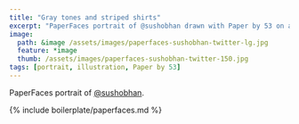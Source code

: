 ```yaml
---
title: "Gray tones and striped shirts"
excerpt: "PaperFaces portrait of @sushobhan drawn with Paper by 53 on an iPad."
image: 
  path: &image /assets/images/paperfaces-sushobhan-twitter-lg.jpg 
  feature: *image
  thumb: /assets/images/paperfaces-sushobhan-twitter-150.jpg
tags: [portrait, illustration, Paper by 53]
---
```


PaperFaces portrait of [@sushobhan](http://twitter.com/sushobhan).

{% include boilerplate/paperfaces.md %}